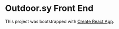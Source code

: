 # Outdoor.sy Front End 

This project was bootstrapped with [Create React App](https://github.com/facebook/create-react-app).
